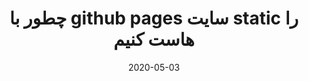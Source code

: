---
title: چطور با github pages سایت static را هاست کنیم
date: "2020-05-03"
description: "چطور با github pages سایت static را هاست کنیم"
videoSourceURL: https://s3.me-south-1.amazonaws.com/fa.ehsangazar.com/videos/github-pages-with-intro-resized.mp4
videoTitle: "چطور با github pages سایت static را هاست کنیم"
cover: cover.png
---